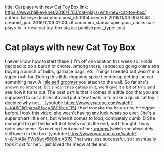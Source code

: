 title: Cat plays with new Cat Toy Box
link: https://www.halkeye.net/2016/11/03/cat-plays-with-new-cat-toy-box/
author: halkeye
description: 
post_id: 1004
created: 2016/11/03 00:03:48
created_gmt: 2016/11/03 07:03:48
comment_status: open
post_name: cat-plays-with-new-cat-toy-box
status: publish
post_type: post

# Cat plays with new Cat Toy Box

I never know how to start these :) I'm off on vacation this week so I kinda decided to do a bunch of chores. Among those, I ended up going online and buying a bunch of bulbs, garbage bags, etc. Things I needed but wasn't in a super rush for. During this little shopping spree I ended up getting the cat something new. A [little self groomer](https://www.amazon.ca/gp/product/B00D3NI2PG) you attach to the wall. So far she's shown no interest, but since it has catnip in it, we'll give it a bit of time and see how it turns out. The best part is that it comes in a little box that you are supposed to cut a hole into and put a few treats in to make a quick cat toy. I decided why not.... [youtube https://www.youtube.com/watch?v=kA8QBOpeoe8&w;=560&h;=315] I had to make the hole a tiny bit bigger before I took this video, she wasn't having any luck whats so ever. She's a super smart little one, but when it comes to food, completely dumb :D She managed to get the handful of treats out in the end, but I thought it was quite awesome. So next up I put one of her [springs ](https://www.halkeye.net/2016/01/06/cat-2/)(which she absolutely still loves) in the box. [youtube https://www.youtube.com/watch?v=A1XlABeiFWs&w;=560&h;=315] That was less successful, so i eventually took it out for her. I just loved the meow at the end.